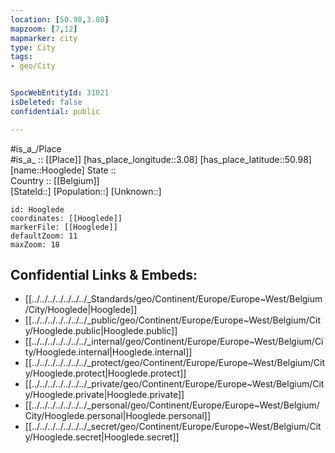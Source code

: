 ```yaml
---
location: [50.98,3.08] 
mapzoom: [7,12] 
mapmarker: city 
type: City
tags:
- geo/City


SpocWebEntityId: 31021
isDeleted: false
confidential: public

---
```

#is_a_/Place  
#is_a_ :: [[Place]] 
[has_place_longitude::3.08] 
[has_place_latitude::50.98] 
[name::Hooglede] 
State ::  
Country :: [[Belgium]]  
[StateId::] 
[Population::] 
[Unknown::] 


```leaflet
id: Hooglede
coordinates: [[Hooglede]] 
markerFile: [[Hooglede]] 
defaultZoom: 11 
maxZoom: 18
```


## Confidential Links & Embeds: 
- [[../../../../../../../_Standards/geo/Continent/Europe/Europe~West/Belgium/City/Hooglede|Hooglede]] 
- [[../../../../../../../_public/geo/Continent/Europe/Europe~West/Belgium/City/Hooglede.public|Hooglede.public]] 
- [[../../../../../../../_internal/geo/Continent/Europe/Europe~West/Belgium/City/Hooglede.internal|Hooglede.internal]] 
- [[../../../../../../../_protect/geo/Continent/Europe/Europe~West/Belgium/City/Hooglede.protect|Hooglede.protect]] 
- [[../../../../../../../_private/geo/Continent/Europe/Europe~West/Belgium/City/Hooglede.private|Hooglede.private]] 
- [[../../../../../../../_personal/geo/Continent/Europe/Europe~West/Belgium/City/Hooglede.personal|Hooglede.personal]] 
- [[../../../../../../../_secret/geo/Continent/Europe/Europe~West/Belgium/City/Hooglede.secret|Hooglede.secret]] 
